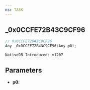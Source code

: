 ```yaml
---
ns: TASK
---
```

## _0x0CCFE72B43C9CF96

```c
// 0x0CCFE72B43C9CF96
Any _0x0CCFE72B43C9CF96(Any p0);
```

```
NativeDB Introduced: v1207
```

## Parameters
* **p0**:
